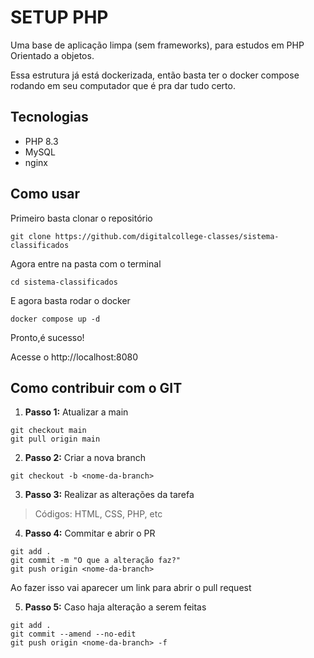# SETUP PHP

Uma base de aplicação limpa (sem frameworks), para estudos em PHP Orientado a objetos.

Essa estrutura já está dockerizada, então basta ter o docker compose rodando em seu computador que é pra dar tudo certo.

## Tecnologias

- PHP 8.3
- MySQL
- nginx

## Como usar

Primeiro basta clonar o repositório

`git clone https://github.com/digitalcollege-classes/sistema-classificados`

Agora entre na pasta com o terminal 

`cd sistema-classificados`

E agora basta rodar o docker

`docker compose up -d`

Pronto,é sucesso!

Acesse o http://localhost:8080

## Como contribuir com o GIT

1. **Passo 1:** Atualizar a main
```shell
git checkout main
git pull origin main
```

2. **Passo 2:** Criar a nova branch
```shell
git checkout -b <nome-da-branch>
```

3. **Passo 3:** Realizar as alterações da tarefa

> Códigos: HTML, CSS, PHP, etc

4. **Passo 4:** Commitar e abrir o PR
```shell
git add .
git commit -m "O que a alteração faz?"
git push origin <nome-da-branch>
```

Ao fazer isso vai aparecer um link para abrir o pull request

5. **Passo 5:** Caso haja alteração a serem feitas
```shell
git add .
git commit --amend --no-edit
git push origin <nome-da-branch> -f
```
